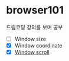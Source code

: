 # browser101
드림코딩 강의를 보며 공부 

- [ ] Window size 
- [x] Window coordinate
- [x] [Window scroll](https://developer.mozilla.org/en-US/docs/Web/API/Window/scroll)  
